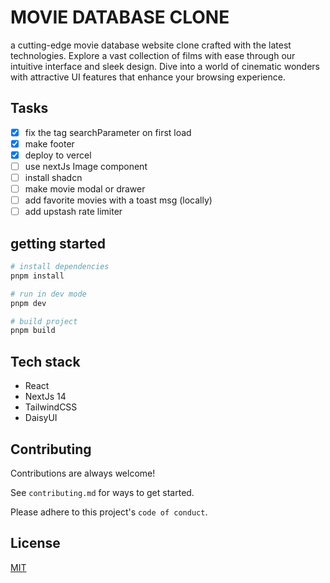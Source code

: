 # MOVIE DATABASE CLONE

a cutting-edge movie database website clone crafted with the latest technologies. Explore a vast collection of films with ease through our intuitive interface and sleek design. Dive into a world of cinematic wonders with attractive UI features that enhance your browsing experience.

## Tasks

- [x] fix the tag searchParameter on first load
- [x] make footer
- [x] deploy to vercel
- [ ] use nextJs Image component
- [ ] install shadcn
- [ ] make movie modal or drawer
- [ ] add favorite movies with a toast msg (locally)
- [ ] add upstash rate limiter

## getting started

```bash
# install dependencies
pnpm install

# run in dev mode
pnpm dev

# build project
pnpm build
```

## Tech stack

- React
- NextJs 14
- TailwindCSS
- DaisyUI

## Contributing

Contributions are always welcome!

See `contributing.md` for ways to get started.

Please adhere to this project's `code of conduct`.

## License

[MIT](https://choosealicense.com/licenses/mit/)
